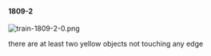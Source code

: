 #### 1809-2
![train-1809-2-0.png](https://github.com/lil-lab/nlvr/raw/master/nlvr/train/images/78/train-1809-2-0.png "train-1809-2-0.png")

there are at least two yellow objects not touching any edge